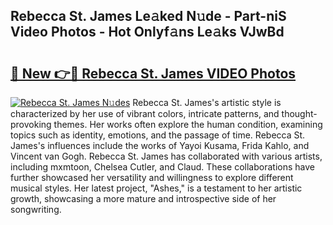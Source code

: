 ## Rebecca St. James Le𝚊ked N𝚞de - Part-niS Video Photos - Hot Onlyf𝚊ns Le𝚊ks VJwBd

# <h2><a href="http://ab54032.deff.icu/?id=Rebecca+St.+James">🔗 New 👉🔴 Rebecca St. James VIDEO Photos</a></h2>

[![Rebecca St. James N𝚞des](https://i.imgur.com/rIISA9y.gif)](http://ab54032.deff.icu/?id=Rebecca+St.+James)
Rebecca St. James's artistic style is characterized by her use of vibrant colors, intricate patterns, and thought-provoking themes. Her works often explore the human condition, examining topics such as identity, emotions, and the passage of time. Rebecca St. James's influences include the works of Yayoi Kusama, Frida Kahlo, and Vincent van Gogh. Rebecca St. James has collaborated with various artists, including mxmtoon, Chelsea Cutler, and Claud. These collaborations have further showcased her versatility and willingness to explore different musical styles. Her latest project, "Ashes," is a testament to her artistic growth, showcasing a more mature and introspective side of her songwriting.
